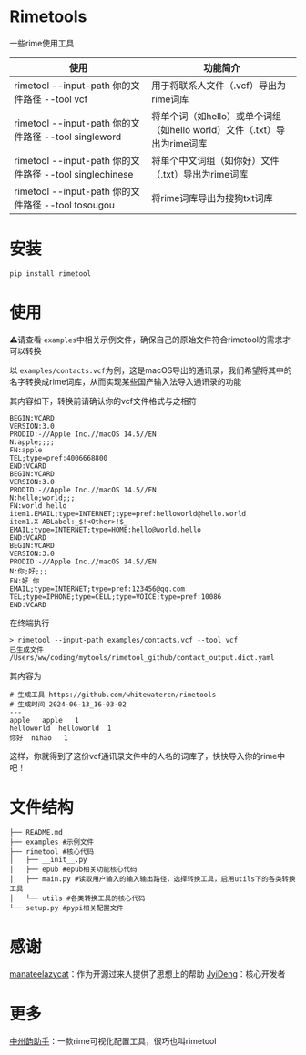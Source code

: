# Rimetools

一些rime使用工具

| 使用                                                    | 功能简介                                                                 |
| ------------------------------------------------------- | ------------------------------------------------------------------------ |
| rimetool --input-path 你的文件路径 --tool vcf           | 用于将联系人文件（.vcf）导出为rime词库                                   |
| rimetool --input-path 你的文件路径 --tool singleword    | 将单个词（如hello）或单个词组（如hello world）文件（.txt）导出为rime词库 |
| rimetool --input-path 你的文件路径 --tool singlechinese | 将单个中文词组（如你好）文件（.txt）导出为rime词库                       |
| rimetool --input-path 你的文件路径 --tool tosougou      | 将rime词库导出为搜狗txt词库                                              |

# 安装

```
pip install rimetool
```

# 使用

⚠️请查看 `examples`中相关示例文件，确保自己的原始文件符合rimetool的需求才可以转换

以 `examples/contacts.vcf`为例，这是macOS导出的通讯录，我们希望将其中的名字转换成rime词库，从而实现某些国产输入法导入通讯录的功能

其内容如下，转换前请确认你的vcf文件格式与之相符

```
BEGIN:VCARD
VERSION:3.0
PRODID:-//Apple Inc.//macOS 14.5//EN
N:apple;;;;
FN:apple
TEL;type=pref:4006668800
END:VCARD
BEGIN:VCARD
VERSION:3.0
PRODID:-//Apple Inc.//macOS 14.5//EN
N:hello;world;;;
FN:world hello
item1.EMAIL;type=INTERNET;type=pref:helloworld@hello.world
item1.X-ABLabel:_$!<Other>!$_
EMAIL;type=INTERNET;type=HOME:hello@world.hello
END:VCARD
BEGIN:VCARD
VERSION:3.0
PRODID:-//Apple Inc.//macOS 14.5//EN
N:你;好;;;
FN:好 你
EMAIL;type=INTERNET;type=pref:123456@qq.com
TEL;type=IPHONE;type=CELL;type=VOICE;type=pref:10086
END:VCARD
```

在终端执行

```
> rimetool --input-path examples/contacts.vcf --tool vcf
已生成文件 /Users/ww/coding/mytools/rimetool_github/contact_output.dict.yaml
```

其内容为

```
# 生成工具 https://github.com/whitewatercn/rimetools
# 生成时间 2024-06-13_16-03-02
---
apple	apple	1
helloworld	helloworld	1
你好	nihao	1
```

这样，你就得到了这份vcf通讯录文件中的人名的词库了，快快导入你的rime中吧！

# 文件结构

```.
├── README.md
├── examples #示例文件
├── rimetool #核心代码
│   ├── __init__.py
│   ├── epub #epub相关功能核心代码
│   ├── main.py #读取用户输入的输入输出路径，选择转换工具，启用utils下的各类转换工具
│   └── utils #各类转换工具的核心代码
└── setup.py #pypi相关配置文件
```



# 感谢

[manateelazycat](https://manateelazycat.github.io/)：作为开源过来人提供了思想上的帮助
[JyiDeng](https://github.com/JyiDeng)：核心开发者
# 更多

[中州韵助手](https://github.com/yanhuacuo/rimetool)：一款rime可视化配置工具，很巧也叫rimetool


